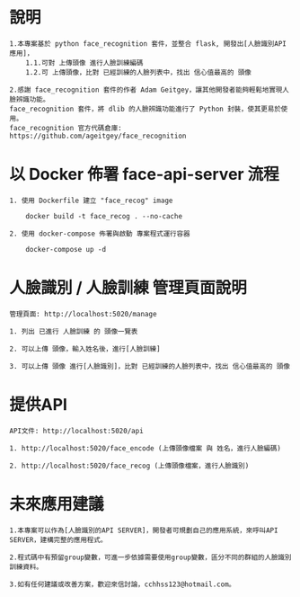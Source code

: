 # 說明

    1.本專案基於 python face_recognition 套件，並整合 flask, 開發出[人臉識別API應用]，
        1.1.可對 上傳頭像 進行人臉訓練編碼
        1.2.可 上傳頭像，比對 已經訓練的人臉列表中，找出 信心值最高的 頭像

    2.感謝 face_recognition 套件的作者 Adam Geitgey，讓其他開發者能夠輕鬆地實現人臉辨識功能。
    face_recognition 套件，將 dlib 的人臉辨識功能進行了 Python 封裝，使其更易於使用。
    face_recognition 官方代碼倉庫: https://github.com/ageitgey/face_recognition


# 以 Docker 佈署 face-api-server 流程

    1. 使用 Dockerfile 建立 "face_recog" image
 
        docker build -t face_recog . --no-cache

    2. 使用 docker-compose 佈署與啟動 專案程式運行容器

        docker-compose up -d


# 人臉識別 / 人臉訓練 管理頁面說明

    管理頁面: http://localhost:5020/manage

    1. 列出 已進行 人臉訓練 的 頭像一覽表

    2. 可以上傳 頭像，輸入姓名後，進行[人臉訓練]

    3. 可以上傳 頭像 進行[人臉識別]，比對 已經訓練的人臉列表中，找出 信心值最高的 頭像


# 提供API

    API文件: http://localhost:5020/api

    1. http://localhost:5020/face_encode (上傳頭像檔案 與 姓名，進行人臉編碼)

    2. http://localhost:5020/face_recog (上傳頭像檔案，進行人臉識別) 


# 未來應用建議

    1.本專案可以作為[人臉識別的API SERVER]，開發者可規劃自己的應用系統，來呼叫API SERVER，建構完整的應用程式。
    
    2.程式碼中有預留group變數，可進一步依據需要使用group變數，區分不同的群組的人臉識別訓練資料。

    3.如有任何建議或改善方案，歡迎來信討論，cchhss123@hotmail.com。




